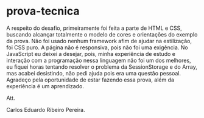 # prova-tecnica

  A respeito do desafio, primeiramente foi feita a parte de HTML e CSS, buscando alcançar totalmente o modelo de cores e orientações do exemplo da prova. Não foi usado nenhum 
framework afim de ajudar na estilização, foi CSS puro. A página não é responsiva, pois não foi uma exigência. No JavaScript eu deixei a desejar, pois, minha experiência de 
estudo e interação com a programação nessa linguagem não foi um dos melhores, eu fiquei horas tentando resolver o problema da SessionStorage e do Array, mas acabei desistindo,
não pedi ajuda pois era uma questão pessoal. Agradeço pela oportunidade de estar fazendo essa prova, além da experiência é um aprendizado.

Att.

Carlos Eduardo Ribeiro Pereira.

